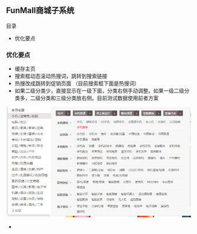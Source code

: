 FunMall商城子系统
-------

目录

- 优化要点

### 优化要点

- 缓存主页
- 搜索框动态滚动热搜词，跳转到搜索链接
- 热搜改成跳转到促销页面 （目前搜索框下面是热搜词）
- 如果二级分类少，直接显示在一级下面，分类右侧手动调整。如果一级二级分类多，二级分类和三级分类放右侧。目前测试数据使用前者方案

![](images/sub-mall-03.png)

-  